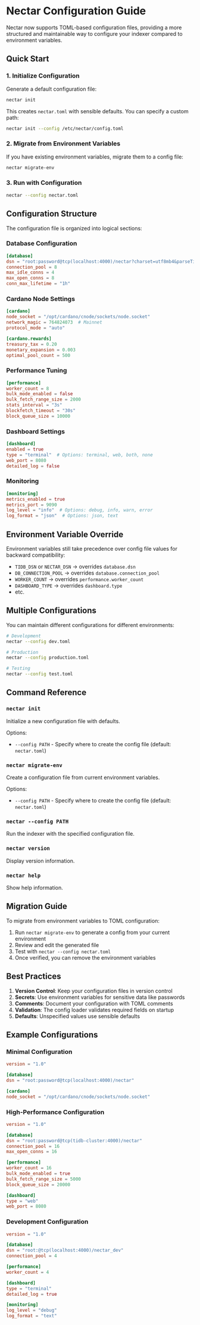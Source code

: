 # Nectar Configuration Guide

Nectar now supports TOML-based configuration files, providing a more structured and maintainable way to configure your indexer compared to environment variables.

## Quick Start

### 1. Initialize Configuration

Generate a default configuration file:

```bash
nectar init
```

This creates `nectar.toml` with sensible defaults. You can specify a custom path:

```bash
nectar init --config /etc/nectar/config.toml
```

### 2. Migrate from Environment Variables

If you have existing environment variables, migrate them to a config file:

```bash
nectar migrate-env
```

### 3. Run with Configuration

```bash
nectar --config nectar.toml
```

## Configuration Structure

The configuration file is organized into logical sections:

### Database Configuration
```toml
[database]
dsn = "root:password@tcp(localhost:4000)/nectar?charset=utf8mb4&parseTime=True"
connection_pool = 8
max_idle_conns = 4
max_open_conns = 8
conn_max_lifetime = "1h"
```

### Cardano Node Settings
```toml
[cardano]
node_socket = "/opt/cardano/cnode/sockets/node.socket"
network_magic = 764824073  # Mainnet
protocol_mode = "auto"

[cardano.rewards]
treasury_tax = 0.20
monetary_expansion = 0.003
optimal_pool_count = 500
```

### Performance Tuning
```toml
[performance]
worker_count = 8
bulk_mode_enabled = false
bulk_fetch_range_size = 2000
stats_interval = "3s"
blockfetch_timeout = "30s"
block_queue_size = 10000
```

### Dashboard Settings
```toml
[dashboard]
enabled = true
type = "terminal"  # Options: terminal, web, both, none
web_port = 8080
detailed_log = false
```

### Monitoring
```toml
[monitoring]
metrics_enabled = true
metrics_port = 9090
log_level = "info"  # Options: debug, info, warn, error
log_format = "json"  # Options: json, text
```

## Environment Variable Override

Environment variables still take precedence over config file values for backward compatibility:

- `TIDB_DSN` or `NECTAR_DSN` → overrides `database.dsn`
- `DB_CONNECTION_POOL` → overrides `database.connection_pool`
- `WORKER_COUNT` → overrides `performance.worker_count`
- `DASHBOARD_TYPE` → overrides `dashboard.type`
- etc.

## Multiple Configurations

You can maintain different configurations for different environments:

```bash
# Development
nectar --config dev.toml

# Production
nectar --config production.toml

# Testing
nectar --config test.toml
```

## Command Reference

### `nectar init`
Initialize a new configuration file with defaults.

Options:
- `--config PATH` - Specify where to create the config file (default: `nectar.toml`)

### `nectar migrate-env`
Create a configuration file from current environment variables.

Options:
- `--config PATH` - Specify where to create the config file (default: `nectar.toml`)

### `nectar --config PATH`
Run the indexer with the specified configuration file.

### `nectar version`
Display version information.

### `nectar help`
Show help information.

## Migration Guide

To migrate from environment variables to TOML configuration:

1. Run `nectar migrate-env` to generate a config from your current environment
2. Review and edit the generated file
3. Test with `nectar --config nectar.toml`
4. Once verified, you can remove the environment variables

## Best Practices

1. **Version Control**: Keep your configuration files in version control
2. **Secrets**: Use environment variables for sensitive data like passwords
3. **Comments**: Document your configuration with TOML comments
4. **Validation**: The config loader validates required fields on startup
5. **Defaults**: Unspecified values use sensible defaults

## Example Configurations

### Minimal Configuration
```toml
version = "1.0"

[database]
dsn = "root:password@tcp(localhost:4000)/nectar"

[cardano]
node_socket = "/opt/cardano/cnode/sockets/node.socket"
```

### High-Performance Configuration
```toml
version = "1.0"

[database]
dsn = "root:password@tcp(tidb-cluster:4000)/nectar"
connection_pool = 16
max_open_conns = 16

[performance]
worker_count = 16
bulk_mode_enabled = true
bulk_fetch_range_size = 5000
block_queue_size = 20000

[dashboard]
type = "web"
web_port = 8080
```

### Development Configuration
```toml
version = "1.0"

[database]
dsn = "root:@tcp(localhost:4000)/nectar_dev"
connection_pool = 4

[performance]
worker_count = 4

[dashboard]
type = "terminal"
detailed_log = true

[monitoring]
log_level = "debug"
log_format = "text"
```